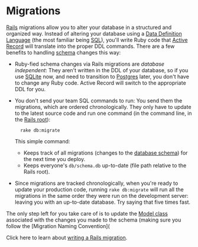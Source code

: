 # Migrations

[Rails](http://www.google.com) migrations allow you to alter your database in a structured and organized way. Instead of altering your database using a [Data Definition Language](http://www.google.com) (the most familiar being [SQL](http://www.google.com)), you'll write Ruby code that [Active Record](https://github.com/brettshollenberger/ruby_wiki/blob/master/Active%20Record.md) will translate into the proper DDL commands. There are a few benefits to handling [schema](https://github.com/brettshollenberger/ruby_wiki/blob/master/Schema.md) changes this way:

* Ruby-fied schema changes via Rails migrations are _database independent_: They aren't written in the DDL of your database, so if you use [SQLite](http://www.google.com) now, and need to transition to [Postgres](http://www.google.com) later, you don't have to change any Ruby code. Active Record will switch to the appropriate DDL for you.
* You don't send your team SQL commands to run: You send them the migrations, which are ordered chronologically. They only have to update to the latest source code and run one command (in the command line, in the [Rails root](https://github.com/brettshollenberger/ruby_wiki/blob/master/Rails%20Root.md)):

		rake db:migrate
		
	This simple command:

	* Keeps track of all migrations (changes to the [database schema](https://github.com/brettshollenberger/ruby_wiki/blob/master/Schema.md)) for the next time you deploy.
	* Keeps everyone's `db/schema.db` up-to-date (file path relative to the Rails root).
* Since migrations are tracked chronologically, when you're ready to update your production code, running `rake db:migrate` will run all the migrations in the same order they were run on the development server: leaving you with an up-to-date database. Try saying that five times fast. 

The only step left for you take care of is to update the [Model class](http://google.com) associated with the changes you made to the schema (making sure you follow the [Migration Naming Convention](

Click here to learn about [writing a Rails migration](http://www.google.com).